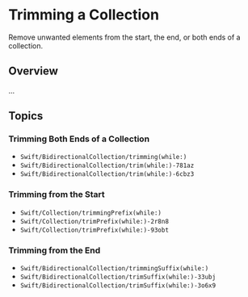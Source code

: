 # Trimming a Collection

Remove unwanted elements from the start, the end, or both ends of a collection. 

## Overview

...

## Topics

### Trimming Both Ends of a Collection

- ``Swift/BidirectionalCollection/trimming(while:)``
- ``Swift/BidirectionalCollection/trim(while:)-781az``
- ``Swift/BidirectionalCollection/trim(while:)-6cbz3``

### Trimming from the Start

- ``Swift/Collection/trimmingPrefix(while:)``
- ``Swift/Collection/trimPrefix(while:)-2r8n8``
- ``Swift/Collection/trimPrefix(while:)-93obt``

### Trimming from the End

- ``Swift/BidirectionalCollection/trimmingSuffix(while:)``
- ``Swift/BidirectionalCollection/trimSuffix(while:)-33ubj``
- ``Swift/BidirectionalCollection/trimSuffix(while:)-3o6x9``

